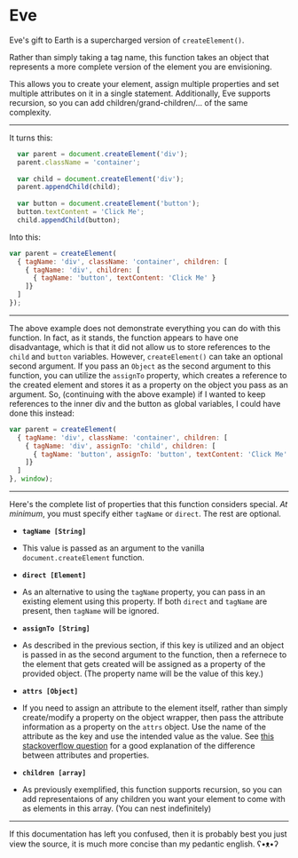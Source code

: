 # Eve
Eve's gift to Earth is a supercharged version of `createElement()`. 

Rather than simply taking a tag name, this function takes an object that represents a more complete version of the element you are envisioning. 

This allows you to create your element, assign multiple properties and set multiple attributes on it in a single statement. Additionally, Eve supports recursion, so you can add children/grand-children/... of the same complexity.

-----

It turns this:

```javascript
  var parent = document.createElement('div');
  parent.className = 'container';
  
  var child = document.createElement('div');
  parent.appendChild(child);
  
  var button = document.createElement('button');
  button.textContent = 'Click Me';
  child.appendChild(button);
```

Into this:

```javascript
var parent = createElement(
  { tagName: 'div', className: 'container', children: [
    { tagName: 'div', children: [
      { tagName: 'button', textContent: 'Click Me' }
    ]}
  ]
});

```

------

The above example does not demonstrate everything you can do with this function. In fact, as it stands, the function appears to have one disadvantage, which is that it did not allow us to store references to the `child` and `button` variables. However, `createElement()` can take an optional second argument. If you pass an `Object` as the second argument to this function, you can utilize the `assignTo` property, which creates a reference to the created element and stores it as a property on the object you pass as an argument. So, (continuing with the above example) if I wanted to keep references to the inner div and the button as global variables, I could have done this instead:

```javascript
var parent = createElement(
  { tagName: 'div', className: 'container', children: [
    { tagName: 'div', assignTo: 'child', children: [
      { tagName: 'button', assignTo: 'button', textContent: 'Click Me' }
    ]}
  ]
}, window);

```

-------

Here's the complete list of properties that this function considers special. *At minimum*, you must specify either `tagName` or `direct`. The rest are optional.

 - **`tagName [String]`**
  - This value is passed as an argument to the vanilla `document.createElement` function.

- **`direct [Element]`**
 - As an alternative to using the `tagName` property, you can pass in an existing element using this property. If both `direct` and `tagName` are present, then `tagName` will be ignored.

- **`assignTo [String]`**
 - As described in the previous section, if this key is utilized and an object is passed in as the second argument to the function, then a refernece to the element that gets created will be assigned as a property of the provided object. (The property name will be the value of this key.) 

- **`attrs [Object]`**
 - If you need to assign an attribute to the element itself, rather than simply create/modify a property on the object wrapper, then pass the attribute information as a property on the `attrs` object. Use the name of the attribute as the key and use the intended value as the value. See [this stackoverflow question](http://stackoverflow.com/a/6004028/3581485) for a good explanation of the difference between attributes and properties. 

- **`children [array]`**
 - As previously exemplified, this function supports recursion, so you can add representaions of any children you want your element to come with as elements in this array. (You can nest indefinitely) 
 
------

If this documentation has left you confused, then it is probably best you just view the source, it is much more concise than my pedantic english. ʕ•ᴥ•ʔ
